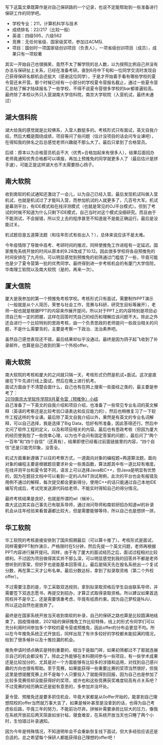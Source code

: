 写下这篇文章既算作是对自己保研路的一个记录，也说不定能帮助到一些准备进行保研工作的同学吧。  

*   学校专业：211，计算机科学与技术
*   成绩排名：22/217（比较一般）
*   英语：四级595，六级562
*   竞赛：无任何省级、国家级奖项，参加过ACM队
*   项目：国创时一项国家级创训项目（负责人），一项省级创训项目（成员），成果只有一项软著

其实一开始自己也很搞笑，竟然不太了解学院的总人数，以为按照比例自己并没有办法与保研扯上关系，已经在准备考研。直到6月中下旬和一位同学交流时发现自己获得保研名额机会还挺大（感谢这位同学），于是才开始着手看有哪些学校的夏令营还未开营。那个时候已经有一小部分的学校夏令营报名截止，通过一些夏令营汇总帖了解才陆续报名了一些学校，不得不说夏令营很多学校的bar都普遍较高。最终除了本校以外只入营湖南大学信科院，南京大学软院（入营机试，最终未通过）

湖大信科院
-----

湖大给我的感觉就是比较佛系，入营人数挺多的。考核形式只有面试，英文自我介绍，然后大概是围绕成绩，项目等问了些问题（估计没项目的话会问专业课吧），在得知我的排名之后总感觉老师兴趣就不那么大了。最后只拿到了合格营员。

后续：原本以为合格营员机会不大（优秀+合格加起来有很多人），结果后面招办老师竟通知优秀合格都可以填报，再加上预推免的同学就更多人了（最后估计是拼手速），可能正是这样湖大也不太需要担心鸽子。

南大软院
----

收到南软的机试通知还激动了一会儿，以为自己已经入营。最后发现机试叫做入营机试，也就是机试过了才能叫入营，而参加机试的人就更多了，几百号大军。机试是幕测平台，有IDE模式和在线评测模式（也就是常见的OJ平台模式）。但到了考试的时候不知道为什么只剩下IDE模式，自己当时对这个模式没细研究。而且由于不能测试，不会报错，所以交上去的程序甚至不知道是不是能正确运行。最后是没能过关。

机试题目是五道算法题（和往年形式有些出入？），总体来说应该不是太难。

今年疫情除了导致中高考、考研时间的推迟，同样使推免工作进程有一定延迟。国家推免系统开放的时间从原本的9.28改成了10.12。因此很多学校将各自预推免的时间安排在了九月份。可以明显感觉到预推免的初筛通过门槛低了一些，毕竟可能也是少了夏令营第一批的优秀同学。最终得到进一步考核机会的有厦门大学信院，华南理工软院以及南大软院（是的，再来一次）。

厦大信院
----

厦大是我参加的第一个预推免考核学校。考核形式只有面试，需要制作PPT演示（一般就是从个人简历，荣誉与社会工作，竞赛与科研，研究生目标等展开），老师一般也就是根据PPT的内容来作展开提问，所以对于PPT上的内容特别是项目必须自己有一定的把握，这样在回答时凭自己的经历和理解应该问题不大。除此之外还会进行一个比较特别的思政考核，由一个负责思政的老师提问一些政治相关的问题，不是什么需要背的，主要是考察一下政治、法治素养吧。

虽然自己感觉表现还不错，最后结果却似乎没通过。最终是因为鸽子起飞收到了补录邮件，也算是自己收到的第一个外校offer。

南大软院
----

南大软院的考核和厦大的之间就只隔一天，考核形式仍然是机试+面试。这次是直接在下午先进行线上面试，然后在晚上进行机考。  
面试方面由于不清楚会面什么，自己也有在网上搜索一些面经之类的，最主要是参考了：  
[2019南京大学软件学院9月夏令营（预推免）小结](https://blog.csdn.net/CoolCoolCarrot/article/details/101775988?utm_medium=distribute.pc_relevant.none-task-blog-BlogCommendFromMachineLearnPai2-6.add_param_isCf&depth_1-utm_source=distribute.pc_relevant.none-task-blog-BlogCommendFromMachineLearnPai2-6.add_param_isCf)  
自己准备了一下英文的自我介绍和项目介绍，也准备了一些常见专业名词的英文解释（英语的考察还是比较考验口语表达和反应能力的），然后也稍微复习了一下软件工程这样的专业课。最后除了英文自我介绍以外，果然是有英文的专业名词解释，可以自己选择，我是选择了Big Data，恰好有所准备，因此答得还行。然后中文问了软件工程的定义，以及和项目相关的内容。最后也有思政考核（但因为厦大的经历使我抱了一些侥幸心理，以为也不会问有固定答案的问题），最后问了“两个一百年”和“四个自信”（还真有），结果即使已经看过前面链接里的内容，“四个自信”还是只能凭印象，没答全。

机试方面重新遵循了以往的考察方式，一道面向对象的编程题+两道算法题，面向对象的编程主要是根据题目要求补全一些类函数，算法题其中有一道比较有难度。在线评测平台和夏令营不同，语言上可以选择Java和C++，但Java是明显有优势的，因为在题目文档中可以看到一定的JUNIT测试用例，此次的平台也会有报错及用例不通过的解释，每次提交都会更新得分。使用C++的话只能通过自己本地IDE编写完成后，考试完发送源代码给老师，不能实时得知自己的得分情况。

最终考核结果是良好，也就是所谓的wl（候补）。  
南大这边其实自己事先已有联系导师，通过询问导师和南软研招办知道wl的补录机会从往年经验来看普遍都比较大，但是需要能够等待，所以自己也是想拼一拼。

华工软院
----

华工软院的考核直接安排到了国庆假期最后（可以算十推了）。考核形式是面试，同样需要PPT制作演示，严格限时在5分钟，然后先提一个英文问题，老师再根据PPT内容进行展开提问。同样，由于有了厦大的面试经历之后，面试过程相对比较顺利。不过因为项目做得其实并不那么深，可以明显感觉到我的回答并不都是老师想听到的答案，但好歹也是能基本回答得上。最后是隔天先在报名系统出一个复试分数，再在第二天才公布名单。最后分数达标，拿到了拟录取资格（第二个外校offer）。

不过需要注意的是，华工采取双选规则，拿到拟录取资格后学生自由联系导师，并需要签下双选志愿书，再提交到招办，才算正式取得录取资格。所以建议如果首选院校并不是华工，还是需要慎重考虑，毕竟有纸质约束。因为自己梦校是NJU，所以这边自然也是放弃了。

最终是在国家系统开放当天收到南软的补录，自己的保研之路也算是比较圆满地结束了。因疫情缘故，2021级的保研推免工作比较特殊，线上的形式令同学们可以充分利用时间参加多个学校的夏令营或预推免，因此offer的分布会更显不均。所以在今年推免系统正式开放后，同样出现了有许多较好的学校都未能招满的情况，给到了很多候补以及十推捡漏的机会。

推免申请时绩点确实是特别重要的，相当于是敲门砖，如果初筛都过不了那就连展示自己的机会都没有了。除此之外能够在本科期间参与一些项目，有一些学术成果还是比较加分的，尤其是对一个方面能够有比较多的涉猎和运用，对找到自己感兴趣的方向也很有帮助。至于竞赛，如果能获得一些重要比赛的奖项当然很好，但我这里是想提醒竞赛上并不是每个人只要投入了就能得到回报，因为自己也是参加了比较多竞赛但却没能获得好的奖项，或许也和这些竞赛获奖难度较高有点关系吧？不过竞赛的经历确实还是挺有意思的，多参加并没坏处。

夏令营、预推免还是要多抓住机会，毕竟大家都是从0offer开始的，能拿到自己理想院校的offer当然就万事大吉了，如果是候补甚至是没拿到的话，也得为自己考虑些后路，毕竟三年的努力，不能前功尽弃。拼候补需要承担比较大的压力，像我在系统开放前后两天简直如坐针毡，寝食难安，在系统开放当天也只睡了两个小时，生怕错过补录通知。

因为今年是特殊情况，不知道明年会不会重新恢复线下面试，但大多经验应该还是合适的。总之希望每个保研人都能获得自己理想的offer吧！